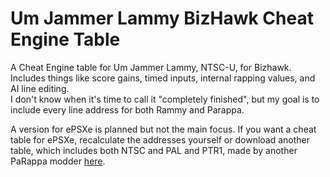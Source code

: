 # Um Jammer Lammy BizHawk Cheat Engine Table
A Cheat Engine table for Um Jammer Lammy, NTSC-U, for Bizhawk.
Includes things like score gains, timed inputs, internal rapping values, and AI line editing. <br>
I don't know when it's time to call it "completely finished", but my goal is to include every line address for both Rammy and Parappa. <p>
A version for ePSXe is planned but not the main focus. If you want a cheat table for ePSXe, recalculate the addresses yourself or download another table, which includes both NTSC and PAL and PTR1, made by another PaRappa modder <a href="https://cdn.discordapp.com/attachments/411556586905927710/413141119283757057/ePSXe.CT" target="_blank">here</a>.
